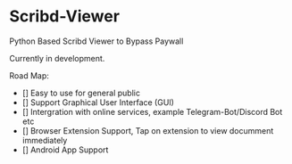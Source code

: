 # Scribd-Viewer
Python Based Scribd Viewer to Bypass Paywall

Currently in development.

Road Map:
- [] Easy to use for general public
- [] Support Graphical User Interface (GUI)
- [] Intergration with online services, example Telegram-Bot/Discord Bot etc
- [] Browser Extension Support, Tap on extension to view documment immediately
- [] Android App Support

